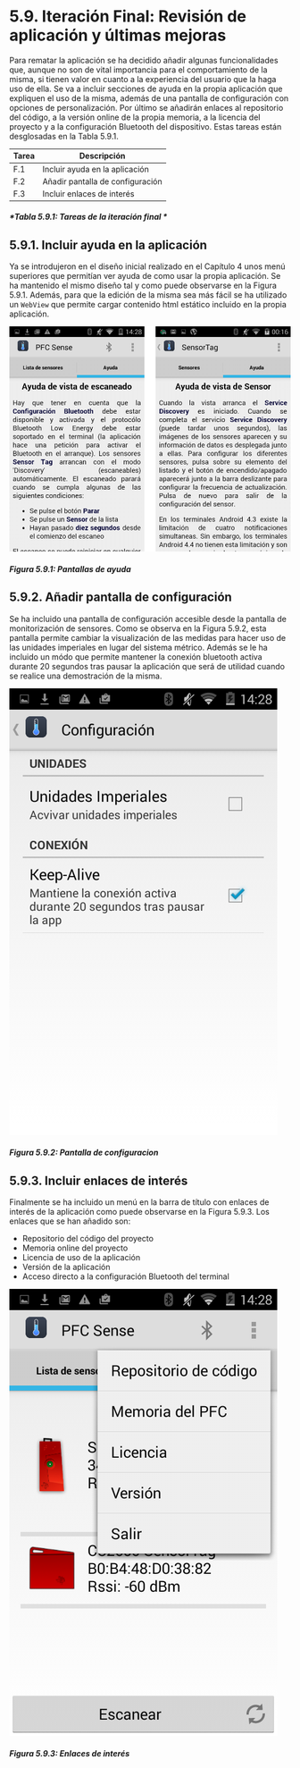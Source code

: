 # 5.9. Iteración Final: Revisión de aplicación y últimas mejoras

Para rematar la aplicación se ha decidido añadir algunas funcionalidades que, aunque no son de vital importancia para el comportamiento de la misma, si tienen valor en cuanto a la experiencia del usuario que la haga uso de ella. Se va a incluir secciones de ayuda en la propia aplicación que expliquen el uso de la misma, además de una pantalla de configuración con opciones de personalización. Por último se añadirán enlaces al repositorio del código, a la versión online de la propia memoria, a la licencia del proyecto y a la configuración Bluetooth del dispositivo. Estas tareas están desglosadas en la Tabla 5.9.1.

| Tarea | Descripción |
| -- | -- |
| F.1 | Incluir ayuda en la aplicación |
| F.2 | Añadir pantalla de configuración|
| F.3 | Incluir enlaces de interés|
##### *Tabla 5.9.1: Tareas de la iteración final * 

## 5.9.1. Incluir ayuda en la aplicación

Ya se introdujeron en el diseño inicial realizado en el Capítulo 4 unos menú superiores que permitían ver ayuda de como usar la propia aplicación. Se ha mantenido el mismo diseño tal y como puede observarse en la Figura 5.9.1. Además, para que la edición de la misma sea más fácil se ha utilizado un ```WebView``` que permite cargar contenido html estático incluido en la propia aplicación.

![](./imagenes/captura_pantallas_ayuda.png)
##### *Figura 5.9.1: Pantallas de ayuda* 


## 5.9.2. Añadir pantalla de configuración
Se ha incluido una pantalla de configuración accesible desde la pantalla de monitorización de sensores. Como se observa en la Figura 5.9.2, esta pantalla permite cambiar la visualización de las medidas para hacer uso de las unidades imperiales en lugar del sistema métrico. Además se le ha incluido un módo que permite mantener la conexión bluetooth activa durante 20 segundos tras pausar la aplicación que será de utilidad cuando se realice una demostración de la misma.  

![](./imagenes/captura_pantalla_configuracion.png)
##### *Figura 5.9.2: Pantalla de configuracion* 

## 5.9.3. Incluir enlaces de interés

Finalmente se ha incluido un menú en la barra de título con enlaces de interés de la aplicación como puede observarse en la Figura 5.9.3. Los enlaces que se han añadido son:

- Repositorio del código del proyecto
- Memoria online del proyecto
- Licencia de uso de la aplicación
- Versión de la aplicación
- Acceso directo a la configuración Bluetooth del terminal

![](./imagenes/captura_enlaces_interes.png)
##### *Figura 5.9.3: Enlaces de interés* 